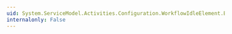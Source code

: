 ```yaml
---
uid: System.ServiceModel.Activities.Configuration.WorkflowIdleElement.BehaviorType
internalonly: False
---
```

